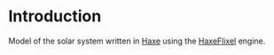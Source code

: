 # Introduction
Model of the solar system written in [Haxe](https://haxe.org) using the [HaxeFlixel](http://haxeflixel.com/) engine.
